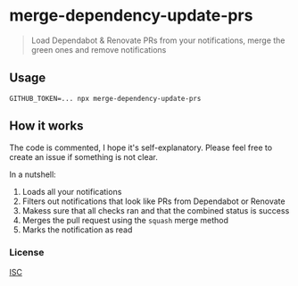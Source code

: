 # merge-dependency-update-prs

> Load Dependabot & Renovate PRs from your notifications, merge the green ones and remove notifications

## Usage

```
GITHUB_TOKEN=... npx merge-dependency-update-prs
```

## How it works

The code is commented, I hope it's self-explanatory. Please feel free to create an issue if something is not clear.

In a nutshell:

1. Loads all your notifications
2. Filters out notifications that look like PRs from Dependabot or Renovate
3. Makess sure that all checks ran and that the combined status is success
4. Merges the pull request using the `squash` merge method
5. Marks the notification as read

### License

[ISC](LICENSE)
